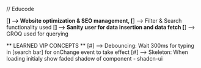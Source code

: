 // Educode

[**] --> Website optimization & SEO management,
[**] --> Filter & Search functionality used
[**] --> Sanity user for data insertion and data fetch
[**] --> GROQ used for querying

** LEARNED VIP CONCEPTS **
[#] --> Debouncing: Wait 300ms for typing in [search bar] for onChange event to take effect
[#] --> Skeleton: When loading initialy show faded shadow of component - shadcn-ui
